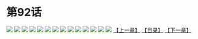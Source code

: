 # 第92话
![](https://s1.baozimh.com/scomic/yuekanshaonuyeqijun-chunquan/0/96-097g/1.jpg)
![](https://s1.baozimh.com/scomic/yuekanshaonuyeqijun-chunquan/0/96-097g/2.jpg)
![](https://s1.baozimh.com/scomic/yuekanshaonuyeqijun-chunquan/0/96-097g/3.jpg)
![](https://s1.baozimh.com/scomic/yuekanshaonuyeqijun-chunquan/0/96-097g/4.jpg)
![](https://s1.baozimh.com/scomic/yuekanshaonuyeqijun-chunquan/0/96-097g/5.jpg)
![](https://s1.baozimh.com/scomic/yuekanshaonuyeqijun-chunquan/0/96-097g/6.jpg)
![](https://s1.baozimh.com/scomic/yuekanshaonuyeqijun-chunquan/0/96-097g/7.jpg)
![](https://s1.baozimh.com/scomic/yuekanshaonuyeqijun-chunquan/0/96-097g/8.jpg)
![](https://s1.baozimh.com/scomic/yuekanshaonuyeqijun-chunquan/0/96-097g/9.jpg)
![](https://s1.baozimh.com/scomic/yuekanshaonuyeqijun-chunquan/0/96-097g/10.jpg)
![](https://s1.baozimh.com/scomic/yuekanshaonuyeqijun-chunquan/0/96-097g/11.jpg)
![](https://s1.baozimh.com/scomic/yuekanshaonuyeqijun-chunquan/0/96-097g/12.jpg)
![](https://s1.baozimh.com/scomic/yuekanshaonuyeqijun-chunquan/0/96-097g/13.jpg)
![](https://s1.baozimh.com/scomic/yuekanshaonuyeqijun-chunquan/0/96-097g/14.jpg)
[【上一章】](./96.md)
[【目录】](./README.md)
[【下一章】](./98.md)
